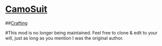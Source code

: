 [CamoSuit](http://minecraft.curseforge.com/mc-mods/62562-camo-suits)
========
##[Crafting](https://github.com/thislooksfun/CamoSuit/blob/master/Crafting.md)

#This mod is no longer being maintained. Feel free to clone & edit to your will, just as long as you mention I was the original author.
